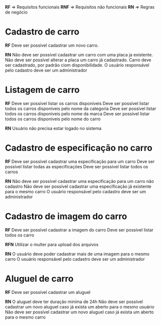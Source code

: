 **RF** => Requisitos funcionais
**RNF** => Requisitos não funcionais
**RN** => Regras de negócio

# Cadastro de carro

**RF**
Deve ser possível cadastrar um novo carro.

**RN**
Não deve ser possível cadastrar um carro com uma placa ja existente.
Não deve ser possível alterar a placa um carro já cadastrado.
Carro deve ser cadastrado, por padrão ciom disponibilidade.
O usuário responsável pelo cadastro deve ser um administrador

# Listagem de carro

**RF**
Deve ser possível listar os carros disponíveis
Deve ser possível listar todos os carros disponíveis pelo nome da categoria
Deve ser possível listar todos os carros disponíveis pelo nome da marca
Deve ser possível listar todos os carros disponíveis pelo nome do carro

**RN**
Usuário não precisa estar logado no sistema

# Cadastro de especificação no carro

**RF**
Deve ser possível cadastrar uma especificação para um carro
Deve ser possível listar todas as especificações
Deve ser possível listar todos os carros

**RN**
Não deve ser possível cadastrar uma especificação para um carro não cadastro
Não deve ser possível cadastrar uma especificação já existente para o mesmo carro
O usuário responsável pelo cadastro deve ser um administrador

# Cadastro de imagem do carro

**RF**
Deve ser possível cadastrar a imagem do carro
Deve ser possível listar todos os carro

**RFN**
Utilizar o multer para upload dos arquivos

**RN**
O usuário deve poder cadastrar mais de uma imagem para o mesmo carro
O usuário responsável pelo cadastro deve ser um administrador

# Aluguel de carro

**RF**
Deve ser possível cadastrar um aluguel

**RN**
O aluguel deve ter duração miníma de 24h
Não deve ser possível cadastrar um novo aluguel caso já exista um aberto para o mesmo usuário
Não deve ser possível cadastrar um novo aluguel caso já exista um aberto para o mesmo carro
